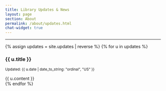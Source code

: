 ```yaml
---
title: Library Updates & News
layout: page
section: About
permalink: /about/updates.html
chat-widget: true
---
```


----------
{% assign updates = site.updates | reverse %}
{% for u in updates %}
<div class="card mb-3">
    <div class="card-body">
        <h3 id="{{ u.title | slugify }}" class="card-title">{{ u.title }}</h3>
        <div class="card-text">
        <p><small>Updated: {{ u.date | date_to_string: "ordinal", "US" }}</small></p>
        {{ u.content }}
        </div>
    </div>
</div>
{% endfor %}
